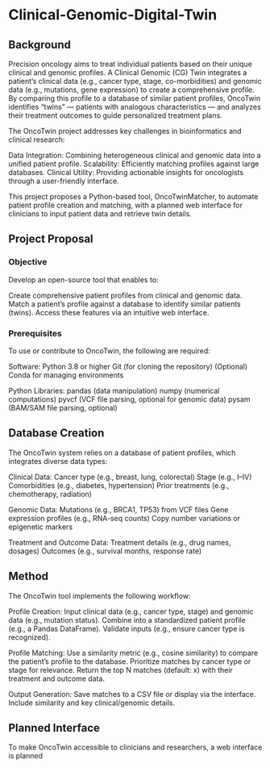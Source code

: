 # Clinical-Genomic-Digital-Twin

## Background

Precision oncology aims to treat individual patients based on their unique clinical and genomic profiles. A Clinical Genomic (CG) Twin integrates a patient’s clinical data (e.g., cancer type, stage, co-morbidities) and genomic data (e.g., mutations, gene expression) to create a comprehensive profile. By comparing this profile to a database of similar patient profiles, OncoTwin identifies “twins” — patients with analogous characteristics — and analyzes their treatment outcomes to guide personalized treatment plans.

The OncoTwin project addresses key challenges in bioinformatics and clinical research:

Data Integration: Combining heterogeneous clinical and genomic data into a unified patient profile.
Scalability: Efficiently matching profiles against large databases.
Clinical Utility: Providing actionable insights for oncologists through a user-friendly interface.

This project proposes a Python-based tool, OncoTwinMatcher, to automate patient profile creation and matching, with a planned web interface for clinicians to input patient data and retrieve twin details.

## Project Proposal

### Objective

Develop an open-source tool that enables to:

Create comprehensive patient profiles from clinical and genomic data.
Match a patient’s profile against a database to identify similar patients (twins).
Access these features via an intuitive web interface.

### Prerequisites

To use or contribute to OncoTwin, the following are required:

Software:
Python 3.8 or higher
Git (for cloning the repository)
(Optional) Conda for managing environments

Python Libraries:
pandas (data manipulation)
numpy (numerical computations)
pyvcf (VCF file parsing, optional for genomic data)
pysam (BAM/SAM file parsing, optional)


## Database Creation

The OncoTwin system relies on a database of patient profiles, which integrates diverse data types:

Clinical Data:
Cancer type (e.g., breast, lung, colorectal)
Stage (e.g., I–IV)
Comorbidities (e.g., diabetes, hypertension)
Prior treatments (e.g., chemotherapy, radiation)

Genomic Data:
Mutations (e.g., BRCA1, TP53) from VCF files
Gene expression profiles (e.g., RNA-seq counts)
Copy number variations or epigenetic markers

Treatment and Outcome Data:
Treatment details (e.g., drug names, dosages)
Outcomes (e.g., survival months, response rate)



## Method

The OncoTwin tool implements the following workflow:

Profile Creation:
Input clinical data (e.g., cancer type, stage) and genomic data (e.g., mutation status).
Combine into a standardized patient profile (e.g., a Pandas DataFrame).
Validate inputs (e.g., ensure cancer type is recognized).

Profile Matching:
Use a similarity metric (e.g., cosine similarity) to compare the patient’s profile to the database.
Prioritize matches by cancer type or stage for relevance.
Return the top N matches (default: x) with their treatment and outcome data.

Output Generation:
Save matches to a CSV file or display via the interface.
Include similarity and key clinical/genomic details.

## Planned Interface

To make OncoTwin accessible to clinicians and researchers, a web interface is planned
